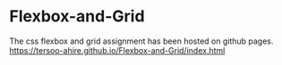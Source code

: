 # Flexbox-and-Grid

The css flexbox and grid assignment has been hosted on github pages. https://tersoo-ahire.github.io/Flexbox-and-Grid/index.html

